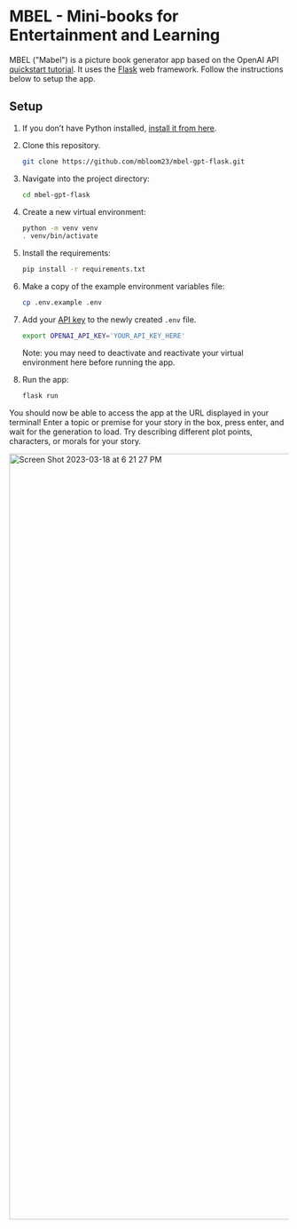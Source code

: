 # MBEL - Mini-books for Entertainment and Learning

MBEL ("Mabel") is a picture book generator app based on the OpenAI API [quickstart tutorial](https://beta.openai.com/docs/quickstart). It uses the [Flask](https://flask.palletsprojects.com/en/2.0.x/) web framework. Follow the instructions below to setup the app.

## Setup

1. If you don’t have Python installed, [install it from here](https://www.python.org/downloads/).

2. Clone this repository.
   
   ```bash 
   git clone https://github.com/mbloom23/mbel-gpt-flask.git
   ```

3. Navigate into the project directory:

   ```bash
   cd mbel-gpt-flask
   ```

4. Create a new virtual environment:

   ```bash
   python -m venv venv
   . venv/bin/activate
   ```

5. Install the requirements:

   ```bash
   pip install -r requirements.txt
   ```

6. Make a copy of the example environment variables file:

   ```bash
   cp .env.example .env
   ```

7. Add your [API key](https://beta.openai.com/account/api-keys) to the newly created `.env` file.

   ```bash
   export OPENAI_API_KEY='YOUR_API_KEY_HERE'
   ```
   Note: you may need to deactivate and reactivate your virtual environment here before running the app.

8. Run the app:

   ```bash
   flask run
   ```

You should now be able to access the app at the URL displayed in your terminal! Enter a topic or premise for your story in the box, press enter, and wait for the generation to load. Try describing different plot points, characters, or morals for your story.

<img width="1380" alt="Screen Shot 2023-03-18 at 6 21 27 PM" src="https://user-images.githubusercontent.com/89790185/226143378-1af19085-7803-4254-9ece-b3c811e5588b.png">
